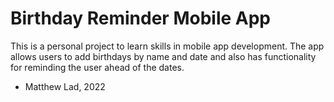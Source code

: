 # Birthday Reminder Mobile App

This is a personal project to learn skills in mobile app development. The app allows users to add birthdays by name and date and also has functionality for reminding the user ahead of the dates.

 - Matthew Lad, 2022
